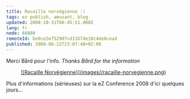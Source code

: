 ```yaml
---
title: Racaille norvégienne :)
tags: ez publish, amusant, blog
updated: 2008-10-31T08:45:51.000Z
lang: fr
node: 66880
remoteId: be0ce2e752907cd11b7de10c4de6cead
published: 2008-06-22T23:07:48+02:00
---
```


Merci Bård pour l'info. *Thanks Bård for the information*

<figure class="object-center"><a href="/images/racaille-norvegienne.png">![Racaille Norvégienne](/images//racaille-norvegienne.png)
</a></figure>


Plus d'informations (sérieuses) sur la eZ Conference 2008 d'ici quelques jours...

